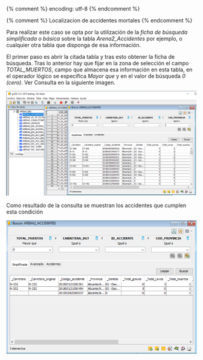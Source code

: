{% comment %} encoding: utf-8 {% endcomment %}

{% comment %} Localizacion de accidentes mortales {% endcomment %}

Para realizar este caso se opta por la utilización de la *ficha de búsqueda 
simplificada o básica* sobre la tabla *Arena2_Accidentes* por ejemplo, o 
cualquier otra tabla que disponga de esa información.

El primer paso es abrir la citada tabla y tras esto obtener la ficha de 
búsqueda. Tras lo anterior hay que fijar en la zona de selección el campo 
*TOTAL_MUERTOS*, campo que almacena esa información en esta tabla, en el 
operador lógico se especifica *Mayor que* y en el valor de búsqueda *0 (cero)*. 
Ver Consulta en la siguiente imagen.

![Ficha de busqueda](accidentes_mortales_files/accidentes_mortales_0.png)

Como resultado de la consulta se muestran los accidentes que cumplen esta 
condición

![Ficha de busqueda](accidentes_mortales_files/accidentes_mortales_1.png)
